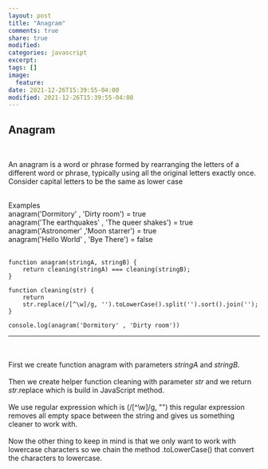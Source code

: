 ```yaml
---
layout: post
title: "Anagram"
comments: true
share: true
modified:
categories: javascript
excerpt:
tags: []
image:
  feature:
date: 2021-12-26T15:39:55-04:00
modified: 2021-12-26T15:39:55-04:00
---
```


## Anagram

<br>

An anagram is a word or phrase formed by rearranging the letters of a different word or phrase, typically using all the original letters exactly once. Consider capital letters to be the same as lower case

<br>
Examples <br>
anagram('Dormitory' , 'Dirty room') = true<br>
anagram('The earthquakes' , 'The queer shakes') = true<br>
anagram('Astronomer' ,'Moon starrer') = true<br>
anagram('Hello World' , 'Bye There') = false<br>
<br>

~~~
function anagram(stringA, stringB) {
	return cleaning(stringA) === cleaning(stringB);
}

function cleaning(str) {
	return 
	str.replace(/[^\w]/g, '').toLowerCase().split('').sort().join('');
}

console.log(anagram('Dormitory' , 'Dirty room'))
~~~
___

<br><br>
First we create function anagram with parameters *stringA* and *stringB*.
<br><br>
Then we create helper function cleaning with parameter *str* and we return *str*.replace which is build in JavaScript method.
<br><br>
We use regular expression which is (/[^\w]/g, "") this regular expression removes all empty space between the string and gives us something cleaner to work with.
<br><br>
Now the other thing to keep in mind is that we only want to work with lowercase characters so we chain the method .toLowerCase() that convert the characters to lowercase.
<br><br>
